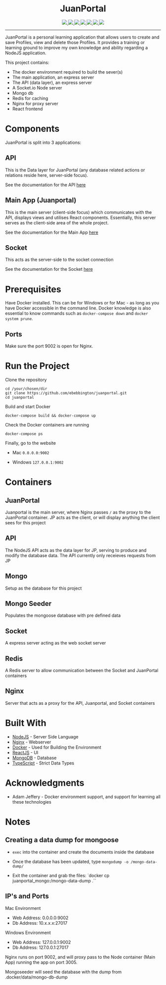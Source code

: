 <p align="center">
  <h1 align="center">JuanPortal</h1>
</p>
<p align="center">
  <a href="https://github.com/ebebbington/juanportal/actions">
    <img src="https://img.shields.io/github/workflow/status/ebebbington/juanportal/master?label=Tests">
  </a>
  <a href="https://img.shields.io/badge/API%20coverage-98.05%25-green">
    <img src="https://img.shields.io/badge/API%20coverage-98.05%25-green">
  </a>
  <a href="https://img.shields.io/badge/Socket%20coverage-100%25-green">
      <img src="https://img.shields.io/badge/Socket%20coverage-100%25-green">
  </a>
  <a href="https://img.shields.io/badge/Server%20coverage-90.13%25-green">
    <img src="https://img.shields.io/badge/Server%20coverage-94.74%25-green">
  </a>
  <a href="https://img.shields.io/badge/Client%20coverage-60.34%25-green">
    <img src="https://img.shields.io/badge/Client%20coverage-60.34%25-green">
  </a>  
  <a href="https://github.com/ebebbington/juanportal/actions">
    <img src="https://img.shields.io/github/workflow/status/ebebbington/juanportal/CodeQL?label=CodeQL">
  </a>
  <a href="https://sonarcloud.io/dashboard?id=ebebbington_juanportal">
    <img src="https://sonarcloud.io/api/project_badges/measure?project=ebebbington_juanportal&metric=alert_status">
  </a>
</p>

---

JuanPortal is a personal learning application that allows users to create and save Profiles, view and delete those Profiles. It provides a training or learning ground to improve my own knowledge and ability regarding a NodeJS application.

This project contains:

* The docker environment required to build the sever(s)
* The main application, an express server
* The API (data layer), an express server
* A Socket.io Node server
* Mongo db
* Redis for caching
* Nginx for proxy server
* React frontend

# Components

JuanPortal is split into 3 applications:

## API

This is the Data layer for JuanPortal (any database related actions or relations reside here, server-side focus).

See the documentation for the API [here](https://github.com/ebebbington/juanportal/blob/develop/src/api/README.md)

## Main App (Juanportal)

This is the main server (client-side focus) which communicates with the API, displays views and utilises React components. Essentially, this server serves as the client-side area of the whole project.

See the documentation for the Main App [here](https://github.com/ebebbington/juanportal/blob/develop/src/juanportal/README.md)

## Socket

This acts as the server-side to the socket connection

See the documentation for the Socket [here](https://github.com/ebebbington/juanportal/blob/develop/src/socket/README.md)

# Prerequisites

Have Docker installed. This can be for Windows or for Mac - as long as you have Docker accessible in the command line. Docker knowledge is also essential to know commands such as `docker-compose down` and `docker system prune`.

## Ports

Make sure the port 9002 is open for Nginx.

# Run the Project

Clone the repository

```
cd /your/chosen/dir
git clone https://github.com/ebebbington/juanportal.git
cd juanportal
```

Build and start Docker

```
docker-compose build && docker-compose up
```

Check the Docker containers are running

```
docker-compose ps
```

Finally, go to the website

* Mac
     `0.0.0.0:9002`
     
* Windows
     `127.0.0.1:9002`

# Containers

## JuanPortal

Juanportal is the main server, where Nginx passes `/` as the proxy to the JuanPortal container. JP acts as the client, or will display anything the client sees for this project

## API

The NodeJS API acts as the data layer for JP, serving to produce and modify the database data. The API currently only receieves requests from JP

## Mongo

Setup as the database for this project

## Mongo Seeder

Populates the mongoose database with pre defined data

## Socket

A express server acting as the web socket server

## Redis

A Redis server to allow communication between the Socket and JuanPortal containers

## Nginx

Server that acts as a proxy for the API, Juanportal, and Socket containers

# Built With

* [NodeJS](http://www.nodejs.com) - Server Side Language
* [Nginx](https://nginx.com) - Webserver
* [Docker](https://docker.com) - Used for Building the Environment
* [ReactJS](https://reactjs.com) - UI
* [MongoDB](https://mongodb.com) - Database
* [TypeScript](https://typescript.com) - Strict Data Types

# Acknowledgments

* Adam Jeffery - Docker environment support, and support for learning all these technologies

# Notes

## Creating a data dump for mongoose

* `exec` into the container and create the documents inside the database

* Once the database has been updated, type `mongodump -o /mongo-data-dump/`

* Exit the container and grab the files: `docker cp juanportal_mongo:/mongo-data-dump .``

## IP's and Ports

Mac Environment

- Web Address: 0.0.0.0:9002
- Db Address: 10.x.x.x:27017

Windows Environment

- Web Address: 127.0.0.1:9002
- Db Address: 127.0.0.1:27017

Nginx runs on port 9002, and will proxy pass to the Node container (Main App) running the app on port 3005.

Mongoseeder will seed the database with the dump from .docker/data/mongo-db-dump
